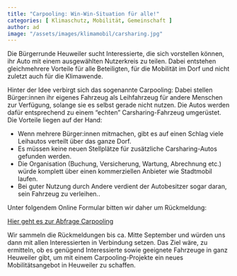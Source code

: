 ```yaml
---
title: "Carpooling: Win-Win-Situation für alle!" 
categories: [ Klimaschutz, Mobilität, Gemeinschaft ]
author: ad
image: "/assets/images/klimamobil/carsharing.jpg"
---
```


 Die Bürgerrunde Heuweiler sucht Interessierte, die sich vorstellen können, ihr Auto mit einem ausgewählten Nutzerkreis zu teilen. Dabei entstehen gleichmehrere Vorteile für alle Beteiligten, für die Mobilität im Dorf und nicht zuletzt auch für die Klimawende.

Hinter der Idee verbirgt sich das sogenannte Carpooling: Dabei stellen Bürger:innen ihr eigenes Fahrzeug als Leihfahrzeug für andere Menschen zur Verfügung,  solange sie es selbst gerade nicht nutzen. Die Autos werden dafür entsprechend zu einem “echten” Carsharing-Fahrzeug umgerüstet. Die Vorteile liegen auf der Hand: 
* Wenn mehrere Bürger:innen mitmachen, gibt es auf einen Schlag viele Leihautos verteilt über das ganze Dorf. 
* Es müssen keine neuen Stellplätze für zusätzliche Carsharing-Autos gefunden werden. 
* Die Organisation (Buchung, Versicherung, Wartung, Abrechnung etc.) würde komplett über einen kommerziellen Anbieter wie Stadtmobil laufen. 
* Bei guter Nutzung durch Andere verdient der Autobesitzer sogar daran, sein Fahrzeug zu verleihen.. 

Unter folgendem Online Formular bitten wir daher um Rückmeldung:

<a class="btn btn-success" href="https://forms.gle/bBo4eEYPzukfFMjm7" role="button" target="_blank">Hier geht es zur Abfrage Carpooling</a>

Wir sammeln die Rückmeldungen bis ca. Mitte September und würden uns dann mit allen Interessierten in Verbindung setzen. Das Ziel wäre, zu ermitteln, ob es genügend Interessierte sowie geeignete Fahrzeuge in ganz Heuweiler gibt, um mit einem Carpooling-Projekte ein neues Mobilitätsangebot in Heuweiler zu schaffen. 
